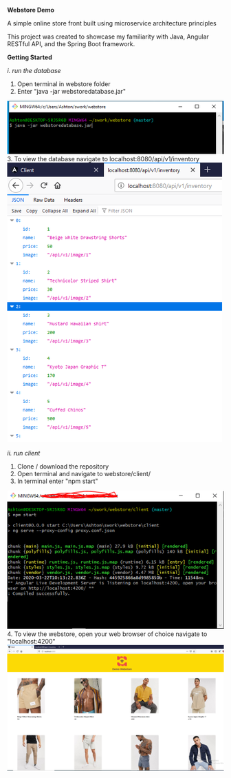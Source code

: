 **Webstore Demo**

A simple online store front built using microservice architecture principles

This project was created to showcase my familiarity with Java, Angular
RESTful API, and the Spring Boot framework. 

**Getting Started**

*i. run the database*

1. Open terminal in webstore folder
2. Enter "java -jar webstoredatabase.jar"
<img src="readme.assets/database-terminal.PNG">
3. To view the database navigate to localhost:8080/api/v1/inventory
<img src="readme.assets/database.PNG"/>


*ii. run client*

1. Clone / download the repository
2. Open terminal and navigate to webstore/client/
3. In terminal enter "npm start"
<img src="readme.assets/client-terminal.PNG">
4. To view the webstore, open your web browser of choice navigate to "localhost:4200"
<img src="readme.assets/client.PNG">
